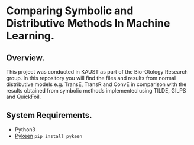 # Comparing Symbolic and Distributive Methods In Machine Learning.
## Overview.
This project was conducted in KAUST as part of the Bio-Otology Research group. In this repository you will find the files and results from normal distributive models e.g. TransE, TransR and ConvE in comparison with the results obtained from symbolic methods implemented using TILDE, GILPS and QuickFoil.
## System Requirements.
- Python3 
- [Pykeen]( https://github.com/SmartDataAnalytics/PyKEEN)
`
pip install pykeen
`

